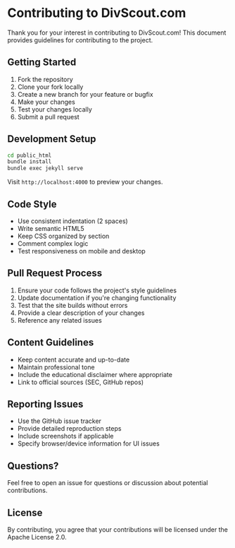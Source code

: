 # Contributing to DivScout.com

Thank you for your interest in contributing to DivScout.com! This document provides guidelines for contributing to the project.

## Getting Started

1. Fork the repository
2. Clone your fork locally
3. Create a new branch for your feature or bugfix
4. Make your changes
5. Test your changes locally
6. Submit a pull request

## Development Setup

```bash
cd public_html
bundle install
bundle exec jekyll serve
```

Visit `http://localhost:4000` to preview your changes.

## Code Style

- Use consistent indentation (2 spaces)
- Write semantic HTML5
- Keep CSS organized by section
- Comment complex logic
- Test responsiveness on mobile and desktop

## Pull Request Process

1. Ensure your code follows the project's style guidelines
2. Update documentation if you're changing functionality
3. Test that the site builds without errors
4. Provide a clear description of your changes
5. Reference any related issues

## Content Guidelines

- Keep content accurate and up-to-date
- Maintain professional tone
- Include the educational disclaimer where appropriate
- Link to official sources (SEC, GitHub repos)

## Reporting Issues

- Use the GitHub issue tracker
- Provide detailed reproduction steps
- Include screenshots if applicable
- Specify browser/device information for UI issues

## Questions?

Feel free to open an issue for questions or discussion about potential contributions.

## License

By contributing, you agree that your contributions will be licensed under the Apache License 2.0.
